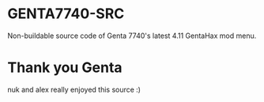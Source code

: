 # GENTA7740-SRC
Non-buildable source code of Genta 7740's latest 4.11 GentaHax mod menu.

# Thank you Genta
nuk and alex really enjoyed this source :)
